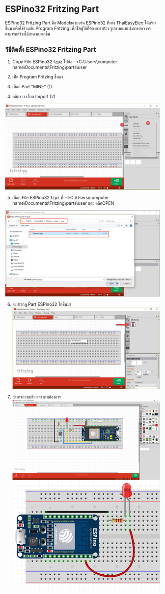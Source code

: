 # ESPino32 Fritzing Part
 
ESPino32 Fritzing Part คือ Modelของบอร์ด ESPino32 ที่ทาง ThaiEasyElec ได้สร้างขึ้นมาเพื่อใช้ร่วมกับ Program Fritzing เพื่อให้ผู้ใช้ที่ต้องการสร้าง
 รูปภาพแผนผังการต่อวงจร สามารถสร้างได้สะดวกมากขึ้น
## วิธีติดตั้ง ESPino32 Fritzing Part
 
1. Copy File ESPino32.fzpz ไปยัง -->C:\Users\computer name\Documents\Fritzing\parts\user
 
2. เปิด Program Fritzing ขึ้นมา
 
 
3. เลือก Part "MINE" (1)
 
 
4. คลิกขวา เลือก Import (2)

 ![Pin Functions](DOC/import.jpg)


5. เลือก File ESPino32.fzpz ที่ -->C:\Users\computer name\Documents\Fritzing\parts\user และ คลิกOPEN
 
![Pin Functions](DOC/selfile.jpg)

6. จะปรากฎ Part ESPino32 ให้ขึ้นมา
![Pin Functions](DOC/finish.jpg)

7. สามารถวาดผังวงจรตามต้องการ
![Pin Functions](DOC/show.jpg)
![Pin Functions](DOC/ShowESPino.jpg)

